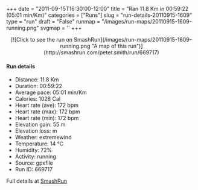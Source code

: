 +++
date = "2011-09-15T16:30:00-12:00"
title = "Ran 11.8 Km in 00:59:22 (05:01 min/Km)"
categories = ["Runs"]
slug = "run-details-20110915-1609"
type = "run"
draft = "False"
runmap = "/images/run-maps/20110915-1609-running.png"
svgmap = '<polyline points="94 17, 92 19, 92 21, 95 23, 96 27, 98 32, 95 36, 94 40, 99 46, 100 53, 98 60, 97 65, 99 71, 100 75, 97 79, 96 90, 93 94, 90 93, 74 90, 60 87, 21 78, 18 77, 15 71, 3 60, 0 54, 1 47, 0 40, 1 39, 16 35, 24 35, 47 37, 53 37, 61 34, 78 19, 78 15, 76 12, 76 11, 77 10, 90 5, 95 6, 97 6, 97 8, 96 12, 94 15">'
+++



<!--more-->

<center>
[![Click to see the run on SmashRun](/images/run-maps/20110915-1609-running.png "A map of this run")](http://smashrun.com/peter.smith/run/669717)
</center>

#### Run details

* Distance: 11.8 Km
* Duration: 00:59:22
* Average pace: 05:01 min/Km
* Calories: 1028 Cal
* Heart rate (ave): 172 bpm
* Heart rate (max): 172 bpm
* Heart rate (min): 172 bpm
* Elevation gain: 55 m
* Elevation loss:  m
* Weather: extremewind
* Temperature: 14 &deg;C
* Humidity: 72%
* Activity: running
* Source: gpxfile
* Run ID: 669717

Full details at [SmashRun](http://smashrun.com/peter.smith/run/669717)
